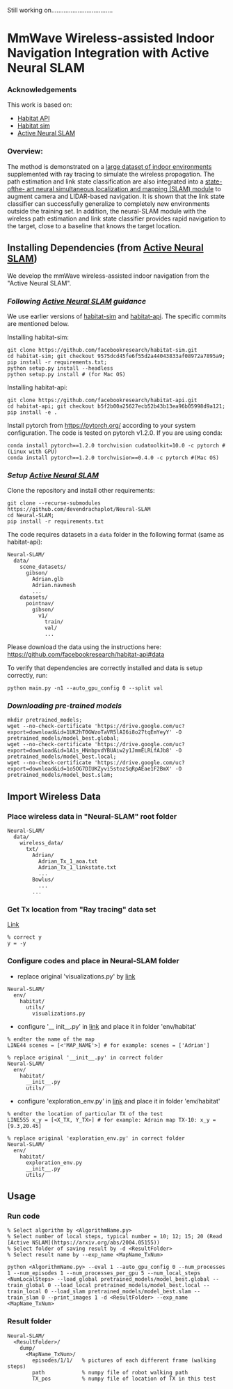 Still working on...................................
# MmWave Wireless-assisted Indoor Navigation Integration with Active Neural SLAM

### Acknowledgements
This work is based on:
* [Habitat API](https://github.com/facebookresearch/habitat-api)
* [Habitat sim](https://github.com/facebookresearch/habitat-sim)
* [Active Neural SLAM](https://github.com/devendrachaplot/Neural-SLAM)

### Overview:
The method is demonstrated on a
[large dataset of indoor environments](http://gibsonenv.stanford.edu/database/) 
supplemented with ray
tracing to simulate the wireless propagation. The path estimation
and link state classification are also integrated into a [state-ofthe-
art neural simultaneous localization and mapping (SLAM)
module](https://arxiv.org/abs/2004.05155)
to augment camera and LIDAR-based navigation. It is
shown that the link state classifier can successfully generalize to
completely new environments outside the training set. In addition,
the neural-SLAM module with the wireless path estimation and
link state classifier provides rapid navigation to the target, close
to a baseline that knows the target location.

## Installing Dependencies (from [Active Neural SLAM](https://github.com/devendrachaplot/Neural-SLAM))
We develop the mmWave wireless-assisted indoor navigation from the "Active Neural SLAM".

### <em>Following [Active Neural SLAM](https://github.com/devendrachaplot/Neural-SLAM) guidance</em>
  
We use earlier versions of [habitat-sim](https://github.com/facebookresearch/habitat-sim) and [habitat-api](https://github.com/facebookresearch/habitat-api). The specific commits are mentioned below.

Installing habitat-sim:
```
git clone https://github.com/facebookresearch/habitat-sim.git
cd habitat-sim; git checkout 9575dcd45fe6f55d2a44043833af08972a7895a9; 
pip install -r requirements.txt; 
python setup.py install --headless
python setup.py install # (for Mac OS)
```

Installing habitat-api:
```
git clone https://github.com/facebookresearch/habitat-api.git
cd habitat-api; git checkout b5f2b00a25627ecb52b43b13ea96b05998d9a121; 
pip install -e .
```

Install pytorch from https://pytorch.org/ according to your system configuration. The code is tested on pytorch v1.2.0. If you are using conda:
```
conda install pytorch==1.2.0 torchvision cudatoolkit=10.0 -c pytorch #(Linux with GPU)
conda install pytorch==1.2.0 torchvision==0.4.0 -c pytorch #(Mac OS)
```

### <em> Setup [Active Neural SLAM](https://github.com/devendrachaplot/Neural-SLAM)</em>
Clone the repository and install other requirements:
```
git clone --recurse-submodules https://github.com/devendrachaplot/Neural-SLAM
cd Neural-SLAM;
pip install -r requirements.txt
```

The code requires datasets in a `data` folder in the following format (same as habitat-api):
```
Neural-SLAM/
  data/
    scene_datasets/
      gibson/
        Adrian.glb
        Adrian.navmesh
        ...
    datasets/
      pointnav/
        gibson/
          v1/
            train/
            val/
            ...
```
Please download the data using the instructions here: https://github.com/facebookresearch/habitat-api#data

To verify that dependencies are correctly installed and data is setup correctly, run:
```
python main.py -n1 --auto_gpu_config 0 --split val
```

### <em>Downloading pre-trained models</em>
```
mkdir pretrained_models;
wget --no-check-certificate 'https://drive.google.com/uc?export=download&id=1UK2hT0GWzoTaVR5lAI6i8o27tqEmYeyY' -O pretrained_models/model_best.global;
wget --no-check-certificate 'https://drive.google.com/uc?export=download&id=1A1s_HNnbpvdYBUAiw2y1JmmELRLfAJb8' -O pretrained_models/model_best.local;
wget --no-check-certificate 'https://drive.google.com/uc?export=download&id=1o5OG7DIUKZyvi5stozSqRpAEae1F2BmX' -O pretrained_models/model_best.slam;
```

## Import Wireless Data
### Place wireless data in "Neural-SLAM" root folder 
```
Neural-SLAM/
  data/
    wireless_data/
      txt/
        Adrian/
          Adrian_Tx_1_aoa.txt
          Adrian_Tx_1_linkstate.txt
          ...
        Bowlus/
          ...
        ...
```
### Get Tx location from "Ray tracing" data set
[Link](https://github.com/nyu-wireless/mmwRobotNav/tree/main/indoor_ray_tracing/data/tx_position)
```
% correct y
y = -y
```

### Configure codes and place in Neural-SLAM folder
* replace original 'visualizations.py' by [link](https://github.com/nyu-wireless/mmwRobotNav/tree/main/navigation/code/env/habitat/utils)
```
Neural-SLAM/
  env/
    habitat/
      utils/
        visualizations.py
```
* configure '__ init__.py' in [link](https://github.com/nyu-wireless/mmwRobotNav/tree/main/navigation/code/env/habitat/) and place it in folder 'env/habitat'
```
% endter the name of the map
LINE44 scenes = [<'MAP_NAME'>] # for example: scenes = ['Adrian']

% replace original '__init__.py' in correct folder
Neural-SLAM/
  env/
    habitat/
      __init__.py
      utils/
```
* configure 'exploration_env.py' in [link](https://github.com/nyu-wireless/mmwRobotNav/tree/main/navigation/code/env/habitat/) and place it in folder 'env/habitat'
```
% endter the location of particular TX of the test 
LINE555 x_y = [<X_TX, Y_TX>] # for example: Adrain map TX-10: x_y = [9.3,20.45]

% replace original 'exploration_env.py' in correct folder
Neural-SLAM/
  env/
    habitat/
      exploration_env.py
      __init__.py
      utils/
```

## Usage
### Run code
```
% Select algorithm by <AlgorithmName.py>
% Select number of local steps, typical number = 10; 12; 15; 20 (Read [Active NSLAM](https://arxiv.org/abs/2004.05155))
% Select folder of saving result by -d <ResultFolder>
% Select result name by --exp_name <MapName_TxNum>

python <AlgorithmName.py> --eval 1 --auto_gpu_config 0 --num_processes 1 --num_episodes 1 --num_processes_per_gpu 5 --num_local_steps <NumLocalSteps> --load_global pretrained_models/model_best.global --train_global 0 --load_local pretrained_models/model_best.local --train_local 0 --load_slam pretrained_models/model_best.slam --train_slam 0 --print_images 1 -d <ResultFolder> --exp_name <MapName_TxNum>
```

### Result folder
```
Neural-SLAM/
  <ResultFolder>/
    dump/
      <MapName_TxNum>/
        episodes/1/1/   % pictures of each different frame (walking steps)
        path            % numpy file of robot walking path
        TX_pos          % numpy file of location of TX in this test
```
